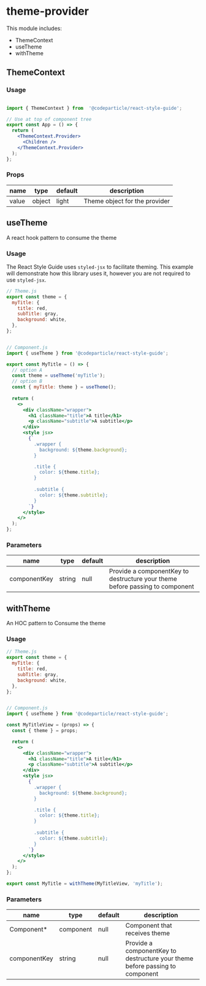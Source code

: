# theme-provider

This module includes:
- ThemeContext
- useTheme
- withTheme

## ThemeContext

  ### Usage

```jsx

import { ThemeContext } from  '@codeparticle/react-style-guide';

// Use at top of component tree
export const App = () => {
  return (
    <ThemeContext.Provider>
      <Children />
    </ThemeContext.Provider>
  );
};
```

  

### Props

  

| name | type | default | description |
| ---- | ---- | ------- | ----------- |
| value | object | light | Theme object for the provider |

## useTheme

A react hook pattern to consume the theme

### Usage
The React Style Guide uses `styled-jsx` to facilitate theming. This example will demonstrate how this library uses it, however you are not required to use `styled-jsx`.

```jsx
// Theme.js
export const theme = {
  myTitle: {
    title: red,
    subTitle: gray,
    background: white,
  },
};


// Component.js
import { useTheme } from '@codeparticle/react-style-guide';

export const MyTitle = () => {
  // option A
  const theme = useTheme('myTitle');
  // option B
  const { myTitle: theme } = useTheme();
  
  return (
    <>
      <div className="wrapper">
        <h1 className="title">A title</h1>
        <p className="subtitle">A subtitle</p>
      </div>
      <style jsx>
        {`
          .wrapper {
            background: ${theme.background};
          }

          .title {
            color: ${theme.title};
          }
	  
          .subtitle {
            color: ${theme.subtitle};
          }
        `}
      </style>
    </>
  );
};
```

### Parameters


| name | type | default | description |
| ---- | ---- | ------- | ----------- |
| componentKey | string | null | Provide a componentKey to destructure your theme before passing to component |

## withTheme

An HOC pattern to Consume the theme

### Usage

```jsx
// Theme.js
export const theme = {
  myTitle: {
    title: red,
    subTitle: gray,
    background: white,
  },
};


// Component.js
import { useTheme } from '@codeparticle/react-style-guide';

const MyTitleView = (props) => {
  const { theme } = props;

  return (
    <>
      <div className="wrapper">
        <h1 className="title">A title</h1>
        <p className="subtitle">A subtitle</p>
      </div>
      <style jsx>
        {`
          .wrapper {
            background: ${theme.background};
          }

          .title {
            color: ${theme.title};
          }
	  
          .subtitle {
            color: ${theme.subtitle};
          }
        `}
      </style>
    </>
  );
};

export const MyTitle = withTheme(MyTitleView, 'myTitle');
```

### Parameters


| name | type | default | description |
| ---- | ---- | ------- | ----------- |
| Component* | component | null | Component that receives theme |
| componentKey | string | null | Provide a componentKey to destructure your theme before passing to component |
